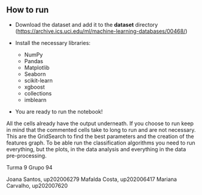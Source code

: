 ## How to run

* Download the dataset and add it to the **dataset** directory (https://archive.ics.uci.edu/ml/machine-learning-databases/00468/)
* Install the necessary libraries:
    * NumPy
    * Pandas
    * Matplotlib
    * Seaborn
    * scikit-learn
    * xgboost
    * collections
    * imblearn

* You are ready to run the notebook!
    

All the cells already have the output underneath. If you choose to run keep in mind that the commented cells take to long to run and are not necessary. This are the GridSearch to find the best parameters and the creation of the features graph. To be able run the classification algorithms you need to run everything, but the plots, in the data analysis and everything in the data pre-processing.


Turma 9 Grupo 94

Joana Santos, up202006279
Mafalda Costa, up202006417
Mariana Carvalho, up202007620
